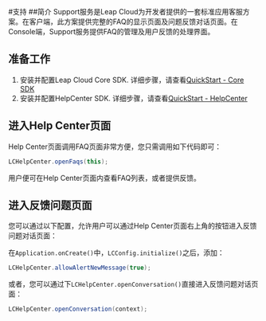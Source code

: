 
#支持
##简介
Support服务是Leap Cloud为开发者提供的一套标准应用客服方案。在客户端，此方案提供完整的FAQ的显示页面及问题反馈对话页面。在Console端，Support服务提供FAQ的管理及用户反馈的处理界面。

## 准备工作

1. 安装并配置Leap Cloud Core SDK. 详细步骤，请查看[QuickStart - Core SDK](LC_DOCS_LINK_PLACEHOLDER_SDK_QUICKSTART_ANDROID)
2. 安装并配置HelpCenter SDK. 详细步骤，请查看[QuickStart - HelpCenter](LC_DOCS_LINK_PLACEHOLDER_SDK_QUICKSTART_ANDROID)

## 进入Help Center页面
Help Center页面调用FAQ页面非常方便，您只需调用如下代码即可：

```java
LCHelpCenter.openFaqs(this);
```

用户便可在Help Center页面内查看FAQ列表，或者提供反馈。

## 进入反馈问题页面

您可以通过以下配置，允许用户可以通过Help Center页面右上角的按钮进入反馈问题对话页面：

在`Application.onCreate()`中，`LCConfig.initialize()`之后，添加：

```java
LCHelpCenter.allowAlertNewMessage(true);
```

或者，您可以通过下`LCHelpCenter.openConversation()`直接进入反馈问题对话页面：

```java
LCHelpCenter.openConversation(context);
```



